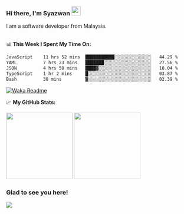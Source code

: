 ### Hi there, I'm Syazwan <img src="https://media.giphy.com/media/hvRJCLFzcasrR4ia7z/giphy.gif" width="25px">
I am a software developer from Malaysia.
<br/><br/>

📊 **This Week I Spent My Time On:**
<!--START_SECTION:waka-->

```txt
JavaScript    11 hrs 52 mins  ███████████░░░░░░░░░░░░░░   44.29 %
YAML          7 hrs 23 mins   ███████░░░░░░░░░░░░░░░░░░   27.56 %
JSON          4 hrs 50 mins   ████▓░░░░░░░░░░░░░░░░░░░░   18.04 %
TypeScript    1 hr 2 mins     █░░░░░░░░░░░░░░░░░░░░░░░░   03.87 %
Bash          38 mins         ▓░░░░░░░░░░░░░░░░░░░░░░░░   02.39 %
```

<!--END_SECTION:waka-->
[![Waka Readme](https://github.com/syazwanz/syazwanz/actions/workflows/wakatime.yml/badge.svg)](https://github.com/syazwanz/syazwanz/actions/workflows/wakatime.yml)

📈 **My GitHub Stats:**

<p>
  <img height="180em" src="https://github-readme-stats.vercel.app/api?username=syazwanz&show_icons=true&hide_border=false&&count_private=true&include_all_commits=true" />
  <img height="180em" src="https://github-readme-stats.vercel.app/api/top-langs/?username=syazwanz&exclude_repo=KNN-Image-Classification&show_icons=true&hide_border=false&layout=compact&langs_count=8"/>
</p>

### Glad to see you here!
![](https://visitor-badge.glitch.me/badge?page_id=syazwanz.syazwanz)
